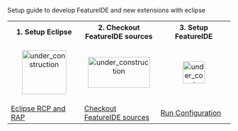 Setup guide to develop FeatureIDE and new extensions with eclipse

<table>
	<tr>
		<th>1. Setup Eclipse</th>
		<th>2. Checkout FeatureIDE sources</th>
		<th>3. Setup FeatureIDE</th>
	</tr>
	<tr>
		<td width="160px">
			<p align="center">
				<img height="100" width="100" alt="under_construction" src="https://www.eclipse.org/downloads/images/rcp.jpg">
			</p>
		</td>
		<td width="160px">
			<p align="center">
				<img height="70" width="140" alt="under_construction" src="https://github.com/tthuem/FeatureIDE/wiki/Assets/Home/FeatureIDElogo.png">
			</p>
		</td>
		<td width="160px">
			<p align="center">
				<img height="50" width="50" alt="under_construction" src="http://help.eclipse.org/luna/topic/org.eclipse.jdt.doc.user/images/org.eclipse.jdt.debug.ui/etool16/run_exc.png">
			</p>
		</td>
	</tr>
	<tr>
		<td>
			<a href="/tthuem/FeatureIDE/wiki/Eclipse-RCP-and-RAP-Development">Eclipse RCP and RAP</a>
		</td>
		<td>
			<a href="/tthuem/FeatureIDE/wiki/Checkout-FeatureIDE-sources">Checkout FeatureIDE sources</a>
		</td>
		<td>
			<a href="/tthuem/FeatureIDE/wiki/Run-configuration">Run Configuration</a>
		</td>
	</tr>
	<!--<tr>
		<td>Setup Eclipse</td>
		<td>Get FeatureIDE</td>
		<td>Setup FeatureIDE</td>
	</tr>--!
</table>